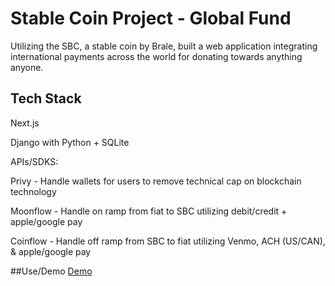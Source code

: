 # Stable Coin Project - Global Fund
Utilizing the SBC, a stable coin by Brale, built a web application integrating international payments across the world for donating towards anything anyone.

## Tech Stack
Next.js

Django with Python + SQLite

APIs/SDKS:

Privy - Handle wallets for users to remove technical cap on blockchain technology

Moonflow - Handle on ramp from fiat to SBC utilizing debit/credit + apple/google pay

Coinflow - Handle off ramp from SBC to fiat utilizing Venmo, ACH (US/CAN), & apple/google pay

##Use/Demo
[Demo](https://globalfund-9tgab833v-heagen-bells-projects.vercel.app/)
